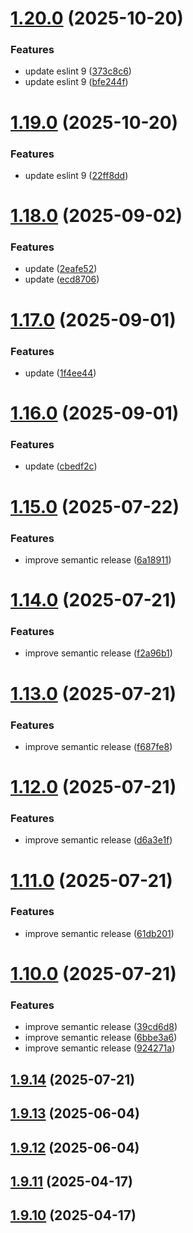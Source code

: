 # [1.20.0](https://github.com/msobiecki/boilerplate-express-server/compare/v1.19.0...v1.20.0) (2025-10-20)


### Features

* update eslint 9 ([373c8c6](https://github.com/msobiecki/boilerplate-express-server/commit/373c8c68c4299a1e86b301e4190403f6c6ef0cea))
* update eslint 9 ([bfe244f](https://github.com/msobiecki/boilerplate-express-server/commit/bfe244f48e61efd2206b8d3c4e9d67d17214be5a))

# [1.19.0](https://github.com/msobiecki/boilerplate-express-server/compare/v1.18.0...v1.19.0) (2025-10-20)


### Features

* update eslint 9 ([22ff8dd](https://github.com/msobiecki/boilerplate-express-server/commit/22ff8dd033e5e3b57c70a101a75af3faf190512e))

# [1.18.0](https://github.com/msobiecki/boilerplate-express-server/compare/v1.17.0...v1.18.0) (2025-09-02)


### Features

* update ([2eafe52](https://github.com/msobiecki/boilerplate-express-server/commit/2eafe525beabb994536c23320df5aa91bc639967))
* update ([ecd8706](https://github.com/msobiecki/boilerplate-express-server/commit/ecd87065f80b3340ac6ec3c75562ec5e48fb1599))

# [1.17.0](https://github.com/msobiecki/boilerplate-express-server/compare/v1.16.0...v1.17.0) (2025-09-01)


### Features

* update ([1f4ee44](https://github.com/msobiecki/boilerplate-express-server/commit/1f4ee4437bc39cd5a274afa1b3b31d4c4366de10))

# [1.16.0](https://github.com/msobiecki/boilerplate-express-server/compare/v1.15.0...v1.16.0) (2025-09-01)


### Features

* update ([cbedf2c](https://github.com/msobiecki/boilerplate-express-server/commit/cbedf2c4008381b97f45b0c695fcfe77cc7190f2))

# [1.15.0](https://github.com/msobiecki/boilerplate-express-server/compare/v1.14.0...v1.15.0) (2025-07-22)


### Features

* improve semantic release ([6a18911](https://github.com/msobiecki/boilerplate-express-server/commit/6a189113d449661cbe1510edfaf0fe7143215fda))

# [1.14.0](https://github.com/msobiecki/boilerplate-express-server/compare/v1.13.0...v1.14.0) (2025-07-21)


### Features

* improve semantic release ([f2a96b1](https://github.com/msobiecki/boilerplate-express-server/commit/f2a96b1defcc1e4b4ee27954263d328da423f354))

# [1.13.0](https://github.com/msobiecki/boilerplate-express-server/compare/v1.12.0...v1.13.0) (2025-07-21)


### Features

* improve semantic release ([f687fe8](https://github.com/msobiecki/boilerplate-express-server/commit/f687fe8a98fdc39915e5d9640e26fe69d2ca796a))

# [1.12.0](https://github.com/msobiecki/boilerplate-express-server/compare/v1.11.0...v1.12.0) (2025-07-21)


### Features

* improve semantic release ([d6a3e1f](https://github.com/msobiecki/boilerplate-express-server/commit/d6a3e1f43b3b5aecd096e48e9ac75fbf23c94ead))

# [1.11.0](https://github.com/msobiecki/boilerplate-express-server/compare/v1.10.0...v1.11.0) (2025-07-21)


### Features

* improve semantic release ([61db201](https://github.com/msobiecki/boilerplate-express-server/commit/61db201d7cbe66836b3f34e9ccebfd51d046a65a))

# [1.10.0](https://github.com/msobiecki/boilerplate-express-server/compare/v1.9.14...v1.10.0) (2025-07-21)


### Features

* improve semantic release ([39cd6d8](https://github.com/msobiecki/boilerplate-express-server/commit/39cd6d8f719e2dd7ad9e4f4041d79c64a667558d))
* improve semantic release ([6bbe3a6](https://github.com/msobiecki/boilerplate-express-server/commit/6bbe3a6ccf62f3f8708bfcb461f320ee5d698a60))
* improve semantic release ([924271a](https://github.com/msobiecki/boilerplate-express-server/commit/924271a0aaab445215b2e7ff1f5952acd96b79c2))

## [1.9.14](https://github.com/msobiecki/boilerplate-express-server/compare/v1.9.13...v1.9.14) (2025-07-21)



## [1.9.13](https://github.com/msobiecki/boilerplate-express-server/compare/v1.9.12...v1.9.13) (2025-06-04)



## [1.9.12](https://github.com/msobiecki/boilerplate-express-server/compare/v1.9.11...v1.9.12) (2025-06-04)



## [1.9.11](https://github.com/msobiecki/boilerplate-express-server/compare/v1.9.10...v1.9.11) (2025-04-17)



## [1.9.10](https://github.com/msobiecki/boilerplate-express-server/compare/v1.9.9...v1.9.10) (2025-04-17)
